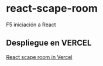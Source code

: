 # react-scape-room
F5 iniciación a React

## Despliegue en VERCEL

[React scape room in Vercel](https://react-scape-room.vercel.app/)
